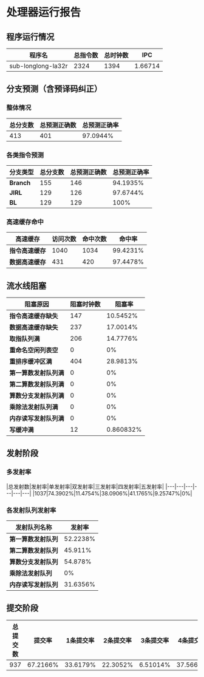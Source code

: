 # 处理器运行报告
## 程序运行情况
|程序名|总指令数|总时钟数|IPC|
|---|---|---|---|
|sub-longlong-la32r|2324|1394|1.66714|

## 分支预测（含预译码纠正）
### 整体情况
|总分支数|总预测正确数|总预测正确率|
|---|---|---|
|413|401|97.0944%|

### 各类指令预测
|分支类型|总分支数|总预测正确数|总预测正确率|
|---|---|---|---|
|**Branch**| 155 | 146 | 94.1935%|
|**JIRL**| 129 | 126 | 97.6744%|
|**BL**| 129 | 129 | 100%|

### 高速缓存命中
|高速缓存|访问次数|命中次数|命中率|
|---|---|---|---|
|**指令高速缓存**| 1040 | 1034 | 99.4231%|
|**数据高速缓存**| 431 | 420 | 97.4478%|
## 流水线阻塞
|阻塞原因|阻塞时钟数|阻塞率|
|---|---|---|
|**指令高速缓存缺失**| 147 | 10.5452%|
|**数据高速缓存缺失**| 237 | 17.0014%|
|**取指队列满**| 206 | 14.7776%|
|**重命名空闲列表空**|0 | 0%|
|**重排序缓冲区满**|404 | 28.9813%|
|**第一算数发射队列满**|0 | 0%|
|**第二算数发射队列满**|0 | 0%|
|**算数分支发射队列满**|0 | 0%|
|**乘除法发射队列满**|0 | 0%|
|**内存读写发射队列满**|0 | 0%|
|**写缓冲满**|12 | 0.860832%|

## 发射阶段
### 多发射率
|总发射数|发射率|单发射率|双发射率|三发射率|四发射率|五发射率|
|---|---|---|---|---|---|
|1037|74.3902%|11.4754%|38.0906%|41.1765%|9.25747%|0%|

### 各发射队列发射率
|发射队列名称|发射率|
|---|---|
|**第一算数发射队列**|52.2238%|
|**第二算数发射队列**|45.911%|
|**算数分支发射队列**|54.878%|
|**乘除法发射队列**|0%|
|**内存读写发射队列**|31.6356%|

## 提交阶段
|总提交数|提交率|1条提交率|2条提交率|3条提交率|4条提交率|
|---|---|---|---|---|---|
|937|67.2166%|33.6179%|22.3052%|6.51014%|37.5667%|
